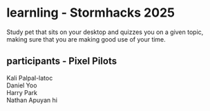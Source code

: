 # learnling - Stormhacks 2025 
Study pet that sits on your desktop and quizzes you on a given topic, making sure that you are making good use of your time.

## participants - Pixel Pilots
Kali Palpal-latoc  
Daniel Yoo  
Harry Park  
Nathan Apuyan  hi